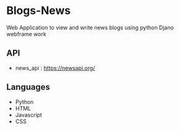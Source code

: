 # Blogs-News
Web Application to view and write news blogs using python Djano webframe work

## API
* news_api : https://newsapi.org/

## Languages
* Python
* HTML
* Javascript
* CSS


